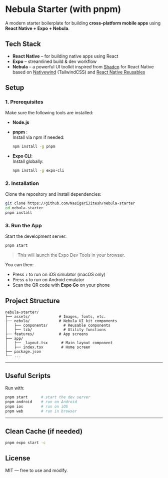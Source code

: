 # Nebula Starter (with pnpm)

A modern starter boilerplate for building **cross-platform mobile apps** using **React Native + Expo + Nebula**.


## Tech Stack

- **React Native** – for building native apps using React
- **Expo** – streamlined build & dev workflow
- **Nebula** – a powerful UI toolkit inspired from [Shadcn](https://ui.shadcn.com/) for React Native based on [Nativewind](https://www.nativewind.dev/) (TailwindCSS) and [React Native Reusables](https://rnr-showcase.vercel.app/components)


## Setup

### 1. Prerequisites

Make sure the following tools are installed:

- **Node.js** 
- **pnpm** :  
  Install via npm if needed:

  ```bash
  npm install -g pnpm
  ```

- **Expo CLI**:  
  Install globally:

  ```bash
  npm install -g expo-cli
  ```


### 2. Installation

Clone the repository and install dependencies:

```bash
git clone https://github.com/NasigariJitesh/nebula-starter
cd nebula-starter
pnpm install
```


### 3. Run the App

Start the development server:

```bash
pnpm start
```

> This will launch the Expo Dev Tools in your browser.

You can then:
- Press `i` to run on iOS simulator (macOS only)
- Press `a` to run on Android emulator
- Scan the QR code with **Expo Go** on your phone


## Project Structure

```
nebula-starter/
├── assets/             # Images, fonts, etc.
├── nebula/             # Nebula UI kit components
│   ├── components/       # Reusable components
│   ├── lib/              # Utility functions
├── features/           # App screens
├── app/    
│   ├── _layout.tsx      # Main layout component
│   ├── index.tsx        # Home screen
├── package.json
└── ...
```

---

## Useful Scripts

Run with:

```bash
pnpm start      # start the dev server
pnpm android    # run on Android
pnpm ios        # run on iOS
pnpm web        # run in browser
```

---

## Clean Cache (if needed)

```bash
pnpm expo start -c
```


## License

MIT — free to use and modify.
